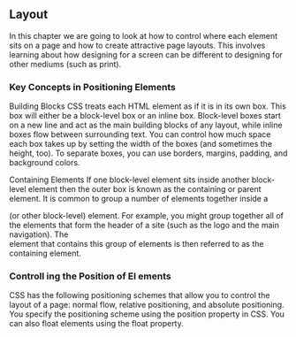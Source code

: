 ## Layout
In this chapter we are going to look at how to control where each element sits on a page and how to create attractive page layouts. This involves learning about how designing for a screen can be different to designing for other mediums (such as print).

### Key Concepts in Positioning Elements
Building Blocks
CSS treats each HTML element as if it is in its own box. This box will either be a block-level box or an inline box. Block-level boxes start on a new line and act as the main building blocks of any layout, while inline boxes flow between surrounding text. You can control how much space each box takes up by setting the width of the boxes (and sometimes the height, too). To separate boxes, you can use borders, margins, padding, and background colors.

Containing Elements
If one block-level element sits inside another block-level element then the outer box is known as the containing or parent element.
It is common to group a number of elements together inside a <div> (or other block-level) element. For example, you might group together all of the elements that form the header of a site (such as the logo and the main navigation). The <div> element that contains this group of elements is then referred to as the containing element.

### Controll ing the Position of El ements

CSS has the following positioning schemes that allow you to control the layout of a page: normal flow, relative positioning, and absolute positioning. You specify the positioning scheme using the position property in CSS. You can also float elements using the float property.



























